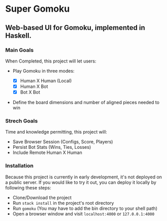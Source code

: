 # Super Gomoku
## Web-based UI for Gomoku, implemented in Haskell.

### Main Goals
When Completed, this project will let users:

* Play Gomoku in three modes:

  - [x] Human X Human (Local)
  - [x] Human X Bot
  - [x] Bot X Bot

* Define the board dimensions and number of aligned pieces needed to win

### Strech Goals
Time and knowledge permitting, this project will:

*  Save Browser Session (Configs, Score, Players)
*  Persist Bot Stats (Wins, Ties, Losses)
*  Include Remote Human X Human

### Installation
Because this project is currently in early development, it's not deployed on a public server. If you would like to try it out, you can deploy it locally by following these steps:

* Clone/Download the project
* Run `stack install` in the project's root directory
* Run `gomoku` (You may have to add the bin directory to your shell path)
* Open a browser window and visit `localhost:4000` or `127.0.0.1:4000`
